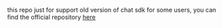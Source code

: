 this repo just for support old version of chat sdk for some users, you can find the official repository [here](https://github.com/qiscus/qiscus-sdk-android)
